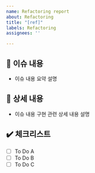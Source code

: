```yaml
---
name: Refactoring report
about: Refactoring
title: "[ref]"
labels: Refactoring
assignees: ''

---
```


## 📃 이슈 내용
- 이슈 내용 요약 설명

## 📝 상세 내용
- 이슈 내용 구현 관련 상세 내용 설명

## ✔️ 체크리스트
- [ ] To Do A
- [ ] To Do B
- [ ] To Do C
